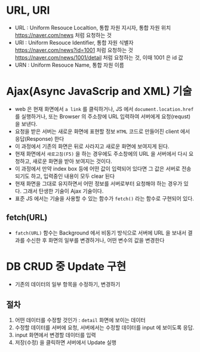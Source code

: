 # URL, URI

- URL : Uniform Resouce Localtion, 통합 자원 지시자, 통합 자원 위치
  https://naver.com/news 처럼 요청하는 것
- URI : Uniform Resouce Identifier, 통합 자원 식별자
  https://naver.com/news?id=1001 처럼 요청하는 것
  https://naver.com/news/1001/detail 처럼 요청하는 것, 이때 1001 은 id 값
- URN : Uniform Resouce Name, 통합 자원 이름

# Ajax(Async JavaScrip and XML) 기술

- web 은 현재 화면에서 `a link` 를 클릭하거나, JS 에서 `document.location.href` 를 실행하거나, 또는 Browser 의 주소창에 URL 입력하여 서버에게 요청(requst)을 보낸다.
- 요청을 받은 서버는 새로운 화면에 표현할 정보 `HTML` 코드로 만들어진 client 에서 응답(Response) 한다
- 이 과정에서 기존의 화면은 뒤로 사라지고 새로운 화면에 보여지게 된다.
- 현재 화면에서 `새로고침(F5)` 을 하는 경우에도 주소창에의 URL 을 서버에서 다시 요청하고, 새로운 화면을 받아 보여지는 것이다.
- 이 과정에서 만약 index box 등에 어떤 값이 입력되어 있다면 그 값은 서버로 전송되기도 하고, 입력중인 내용이 모두 clear 된다
- 현재 화면을 그대로 유지하면서 어떤 정보를 서버로부터 요청해야 하는 경우가 있다. 그래서 탄생한 기술이 Ajax 기술이다.
- 표준 JS 에서는 기술을 사용할 수 있는 함수가 `fetch()` 라는 함수로 구현되어 있다.

## fetch(URL)

- `fatch(URL)` 함수는 Background 에서 비동기 방식으로 서버에 URL 을 보내서 결과를 수신한 후 화면의 일부를 변경하거나, 어떤 변수의 값을 변경한다

# DB CRUD 중 Update 구현

- 기존의 데이터의 일부 항목을 수정하기, 변경하기

## 절차

1. 어떤 데이터를 수정할 것인가 : `detail` 화면에 보이는 데이터
2. 수정할 데이터를 서버에 요청, 서버에서는 수정할 데이터를 input 에 보이도록 응답.
3. input 화면에서 변경할 데이터를 입력
4. 저장(수정) 을 클릭하면 서버에서 Update 실행

